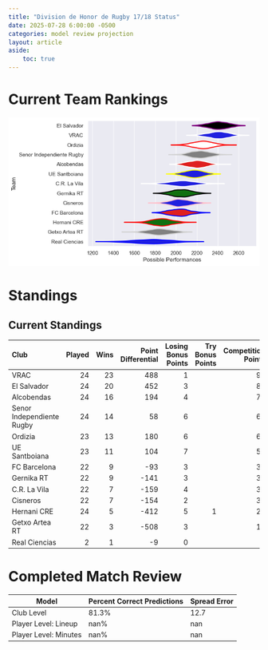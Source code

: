 ```yaml
---  
title: "Division de Honor de Rugby 17/18 Status"  
date: 2025-07-28 6:00:00 -0500  
categories: model review projection  
layout: article  
aside:  
    toc: true  
---
```

# Current Team Rankings


![Club Rankings](plots/rankings_Division_de_Honor_de_Rugby_1718.png)
# Standings

## Current Standings


| Club                      |   Played |   Wins |   Point Differential |   Losing Bonus Points |   Try Bonus Points |   Competition Points |
|:--------------------------|---------:|-------:|---------------------:|----------------------:|-------------------:|---------------------:|
| VRAC                      |       24 |     23 |                  488 |                     1 |                    |                   93 |
| El Salvador               |       24 |     20 |                  452 |                     3 |                    |                   83 |
| Alcobendas                |       24 |     16 |                  194 |                     4 |                    |                   70 |
| Senor Independiente Rugby |       24 |     14 |                   58 |                     6 |                    |                   62 |
| Ordizia                   |       23 |     13 |                  180 |                     6 |                    |                   60 |
| UE Santboiana             |       23 |     11 |                  104 |                     7 |                    |                   51 |
| FC Barcelona              |       22 |      9 |                  -93 |                     3 |                    |                   39 |
| Gernika RT                |       22 |      9 |                 -141 |                     3 |                    |                   39 |
| C.R. La Vila              |       22 |      7 |                 -159 |                     4 |                    |                   32 |
| Cisneros                  |       22 |      7 |                 -154 |                     2 |                    |                   30 |
| Hernani CRE               |       24 |      5 |                 -412 |                     5 |                  1 |                   26 |
| Getxo Artea RT            |       22 |      3 |                 -508 |                     3 |                    |                   15 |
| Real Ciencias             |        2 |      1 |                   -9 |                     0 |                    |                    4 |



# Completed Match Review


| Model | Percent Correct Predictions | Spread Error |
| ------ | ------ | ------ |
| Club Level | 81.3% | 12.7 |
| Player Level: Lineup | nan% | nan |
| Player Level: Minutes | nan% | nan |

